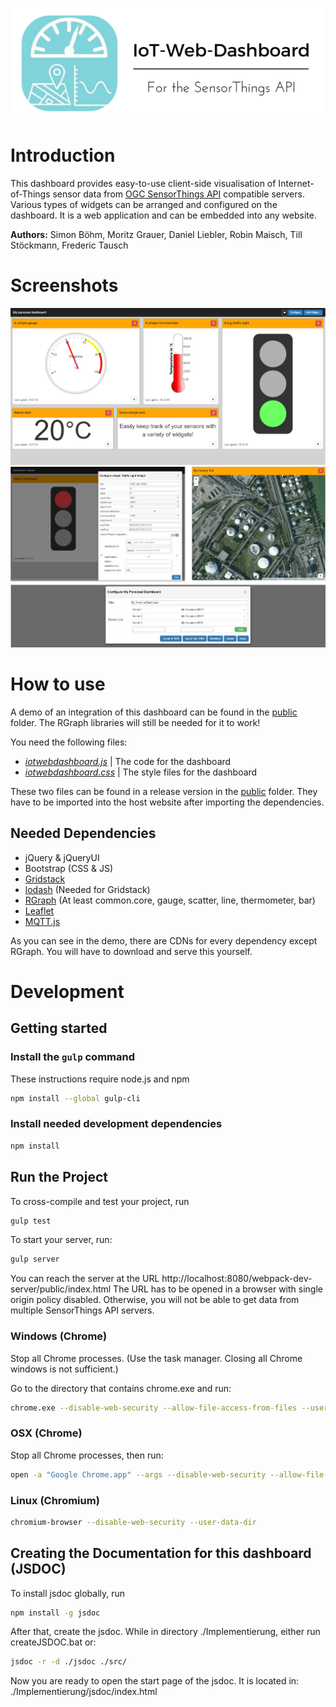 ![IoT-Web-Dashboard-Banner](doc/img/IoT-WebDashboard-Banner.jpg)

# Introduction

This dashboard provides easy-to-use client-side visualisation of Internet-of-Things sensor data from [OGC SensorThings API](https://github.com/opengeospatial/sensorthings) compatible servers. Various types of widgets can be arranged and configured on the dashboard. It is a web application and can be embedded into any website. 

**Authors:** Simon Böhm, Moritz Grauer, Daniel Liebler, Robin Maisch, Till Stöckmann, Frederic Tausch

# Screenshots

![widget_showcase](doc/img/Widgets.jpg)
![dashboard_configuration](doc/img/DashboardConfiguration.png)

# How to use

A demo of an integration of this dashboard can be found in the [public](https://github.com/IoT-WebDashboard/IoT-WebDashboard) folder. The RGraph libraries will still be needed for it to work!

You need the following files:
 - [*iotwebdashboard.js*](https://github.com/IoT-WebDashboard/IoT-WebDashboard) | The code for the dashboard
 - [*iotwebdashboard.css*](https://github.com/IoT-WebDashboard/IoT-WebDashboard) | The style files for the dashboard
 
These two files can be found in a release version in the [public](https://github.com/IoT-WebDashboard/IoT-WebDashboard) folder. They have to be imported into the host website after importing the dependencies. 

## Needed Dependencies ##

 - jQuery & jQueryUI 
 - Bootstrap (CSS & JS)
 - [Gridstack](https://github.com/troolee/gridstack.js)
 - [lodash](https://lodash.com/) (Needed for Gridstack)
 - [RGraph](https://www.rgraph.net/) (At least common.core, gauge, scatter, line, thermometer, bar)
 - [Leaflet](http://leafletjs.com/)
 - [MQTT.js](https://www.npmjs.com/package/mqtt)
 
As you can see in the demo, there are CDNs for every dependency except RGraph. You will have to download and serve this yourself.

# Development

## Getting started ##

### Install the `gulp` command
These instructions require node.js and npm

```sh
npm install --global gulp-cli
```

### Install needed development dependencies

```sh
npm install
```

## Run the Project

To cross-compile and test your project, run
```sh
gulp test
```

To start your server, run:
```sh
gulp server
```

You can reach the server at the URL http://localhost:8080/webpack-dev-server/public/index.html
The URL has to be opened in a browser with single origin policy disabled. Otherwise, you will not be able to get data from multiple SensorThings API servers.

### Windows (Chrome)
Stop all Chrome processes. (Use the task manager. Closing all Chrome windows is not sufficient.)

Go to the directory that contains chrome.exe and run:
```sh
chrome.exe --disable-web-security --allow-file-access-from-files --user-data-dir="C:/Chrome"
```

### OSX (Chrome)
Stop all Chrome processes, then run: 

```sh
open -a "Google Chrome.app" --args --disable-web-security --allow-file-access-from-files --user-data-dir
```

### Linux (Chromium)
```sh
chromium-browser --disable-web-security --user-data-dir
```

## Creating the Documentation for this dashboard (JSDOC)

To install jsdoc globally, run
```sh
npm install -g jsdoc
```

After that, create the jsdoc. While in directory ./Implementierung, either run createJSDOC.bat or:
```sh
jsdoc -r -d ./jsdoc ./src/
```

Now you are ready to open the start page of the jsdoc. It is located in:
./Implementierung/jsdoc/index.html

